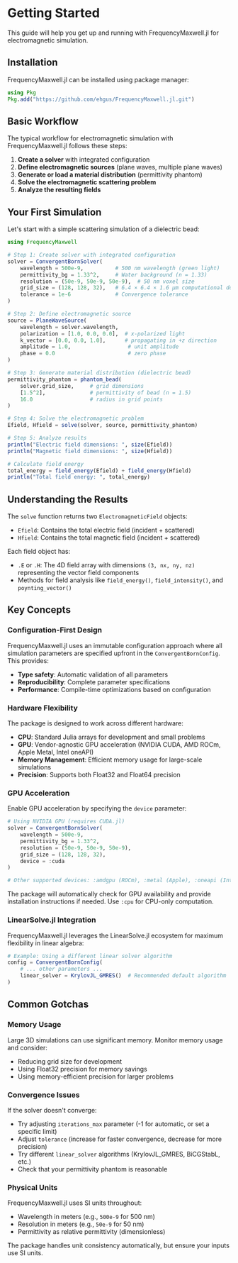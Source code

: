 # Getting Started

This guide will help you get up and running with FrequencyMaxwell.jl for electromagnetic simulation.

## Installation

FrequencyMaxwell.jl can be installed using package manager:

```julia
using Pkg
Pkg.add("https://github.com/ehgus/FrequencyMaxwell.jl.git")
```

## Basic Workflow

The typical workflow for electromagnetic simulation with FrequencyMaxwell.jl follows these steps:

1. **Create a solver** with integrated configuration
2. **Define electromagnetic sources** (plane waves, multiple plane waves)
3. **Generate or load a material distribution** (permittivity phantom)
4. **Solve the electromagnetic scattering problem**
5. **Analyze the resulting fields**

## Your First Simulation

Let's start with a simple scattering simulation of a dielectric bead:

```julia
using FrequencyMaxwell

# Step 1: Create solver with integrated configuration
solver = ConvergentBornSolver(
    wavelength = 500e-9,          # 500 nm wavelength (green light)
    permittivity_bg = 1.33^2,     # Water background (n = 1.33)
    resolution = (50e-9, 50e-9, 50e-9),  # 50 nm voxel size
    grid_size = (128, 128, 32),   # 6.4 × 6.4 × 1.6 μm computational domain
    tolerance = 1e-6              # Convergence tolerance
)

# Step 2: Define electromagnetic source
source = PlaneWaveSource(
    wavelength = solver.wavelength,
    polarization = [1.0, 0.0, 0.0],  # x-polarized light
    k_vector = [0.0, 0.0, 1.0],      # propagating in +z direction
    amplitude = 1.0,                  # unit amplitude
    phase = 0.0                       # zero phase
)

# Step 3: Generate material distribution (dielectric bead)
permittivity_phantom = phantom_bead(
    solver.grid_size,     # grid dimensions
    [1.5^2],              # permittivity of bead (n = 1.5)
    16.0                  # radius in grid points
)

# Step 4: Solve the electromagnetic problem
Efield, Hfield = solve(solver, source, permittivity_phantom)

# Step 5: Analyze results
println("Electric field dimensions: ", size(Efield))
println("Magnetic field dimensions: ", size(Hfield))

# Calculate field energy
total_energy = field_energy(Efield) + field_energy(Hfield)
println("Total field energy: ", total_energy)
```

## Understanding the Results

The `solve` function returns two `ElectromagneticField` objects:

- `Efield`: Contains the total electric field (incident + scattered)
- `Hfield`: Contains the total magnetic field (incident + scattered)

Each field object has:
- `.E` or `.H`: The 4D field array with dimensions `(3, nx, ny, nz)` representing the vector field components
- Methods for field analysis like `field_energy()`, `field_intensity()`, and `poynting_vector()`

## Key Concepts

### Configuration-First Design

FrequencyMaxwell.jl uses an immutable configuration approach where all simulation parameters are specified upfront in the `ConvergentBornConfig`. This provides:

- **Type safety**: Automatic validation of all parameters
- **Reproducibility**: Complete parameter specifications
- **Performance**: Compile-time optimizations based on configuration

### Hardware Flexibility

The package is designed to work across different hardware:

- **CPU**: Standard Julia arrays for development and small problems
- **GPU**: Vendor-agnostic GPU acceleration (NVIDIA CUDA, AMD ROCm, Apple Metal, Intel oneAPI)
- **Memory Management**: Efficient memory usage for large-scale simulations
- **Precision**: Supports both Float32 and Float64 precision

### GPU Acceleration

Enable GPU acceleration by specifying the `device` parameter:

```julia
# Using NVIDIA GPU (requires CUDA.jl)
solver = ConvergentBornSolver(
    wavelength = 500e-9,
    permittivity_bg = 1.33^2,
    resolution = (50e-9, 50e-9, 50e-9),
    grid_size = (128, 128, 32),
    device = :cuda
)

# Other supported devices: :amdgpu (ROCm), :metal (Apple), :oneapi (Intel)
```

The package will automatically check for GPU availability and provide installation instructions if needed. Use `:cpu` for CPU-only computation.

### LinearSolve.jl Integration

FrequencyMaxwell.jl leverages the LinearSolve.jl ecosystem for maximum flexibility in linear algebra:

```julia
# Example: Using a different linear solver algorithm
config = ConvergentBornConfig(
    # ... other parameters ...
    linear_solver = KrylovJL_GMRES()  # Recommended default algorithm
)
```

## Common Gotchas

### Memory Usage

Large 3D simulations can use significant memory. Monitor memory usage and consider:
- Reducing grid size for development
- Using Float32 precision for memory savings
- Using memory-efficient precision for larger problems

### Convergence Issues

If the solver doesn't converge:
- Try adjusting `iterations_max` parameter (-1 for automatic, or set a specific limit)
- Adjust `tolerance` (increase for faster convergence, decrease for more precision)
- Try different `linear_solver` algorithms (KrylovJL_GMRES, BiCGStabL, etc.)
- Check that your permittivity phantom is reasonable

### Physical Units

FrequencyMaxwell.jl uses SI units throughout:
- Wavelength in meters (e.g., `500e-9` for 500 nm)
- Resolution in meters (e.g., `50e-9` for 50 nm)
- Permittivity as relative permittivity (dimensionless)

The package handles unit consistency automatically, but ensure your inputs use SI units.